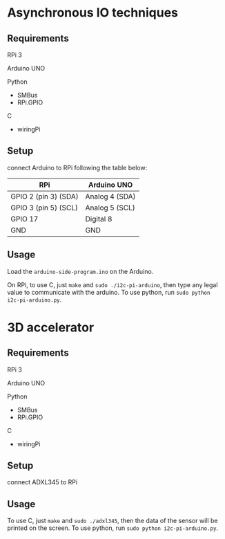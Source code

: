 # Asynchronous IO techniques

## Requirements

RPi 3

Arduino UNO

Python
- SMBus
- RPi.GPIO

C
- wiringPi 

## Setup

connect Arduino to RPi following the table below:

|   RPi    | Arduino UNO |
| -------- | --------    |
| GPIO 2 (pin 3) (SDA) | Analog 4 (SDA)  |
| GPIO 3 (pin 5) (SCL) | Analog 5 (SCL)  |
| GPIO 17              | Digital 8       |
| GND                  | GND             |

## Usage

Load the `arduino-side-program.ino` on the Arduino. 

On RPi, to use C, just `make` and `sudo ./i2c-pi-arduino`, then type any legal value to communicate with the arduino. To use python, run `sudo python i2c-pi-arduino.py`. 

# 3D accelerator 

## Requirements

RPi 3

Arduino UNO

Python
- SMBus
- RPi.GPIO

C
- wiringPi

## Setup

connect ADXL345 to RPi

## Usage

To use C, just `make` and `sudo ./adxl345`, then the data of the sensor will be printed on the screen. To use python, run `sudo python i2c-pi-arduino.py`.
